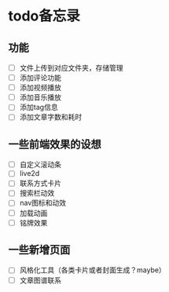 # todo备忘录

## 功能

- [ ] 文件上传到对应文件夹，存储管理
- [ ] 添加评论功能
- [ ] 添加视频播放
- [ ] 添加音乐播放
- [ ] 添加tag信息
- [ ] 添加文章字数和耗时

## 一些前端效果的设想

- [ ] 自定义滚动条
- [ ] live2d
- [ ] 联系方式卡片
- [ ] 搜索栏动效
- [ ] nav图标和动效
- [ ] 加载动画
- [ ] 铭牌效果

## 一些新增页面

- [ ] 风格化工具（各类卡片或者封面生成？maybe）
- [ ] 文章图谱联系
